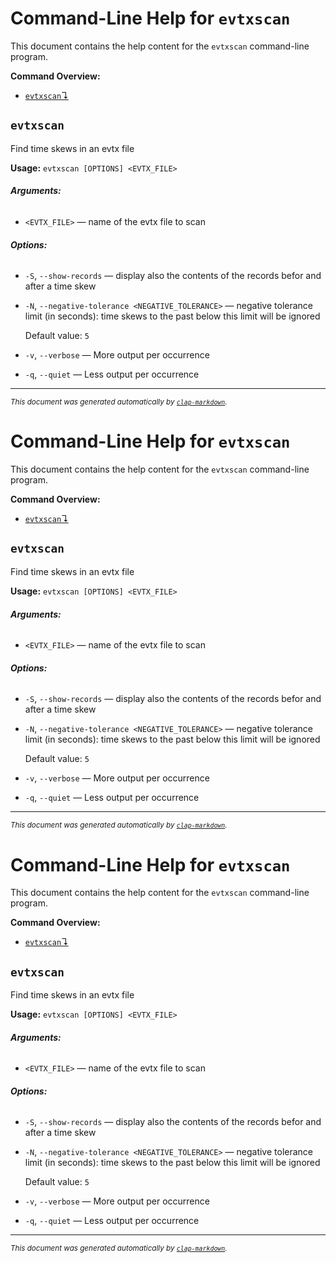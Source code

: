 # Command-Line Help for `evtxscan`

This document contains the help content for the `evtxscan` command-line program.

**Command Overview:**

* [`evtxscan`↴](#evtxscan)

## `evtxscan`

Find time skews in an evtx file

**Usage:** `evtxscan [OPTIONS] <EVTX_FILE>`

###### **Arguments:**

* `<EVTX_FILE>` — name of the evtx file to scan

###### **Options:**

* `-S`, `--show-records` — display also the contents of the records befor and after a time skew
* `-N`, `--negative-tolerance <NEGATIVE_TOLERANCE>` — negative tolerance limit (in seconds): time skews to the past below this limit will be ignored

  Default value: `5`
* `-v`, `--verbose` — More output per occurrence
* `-q`, `--quiet` — Less output per occurrence



<hr/>

<small><i>
    This document was generated automatically by
    <a href="https://crates.io/crates/clap-markdown"><code>clap-markdown</code></a>.
</i></small>

# Command-Line Help for `evtxscan`

This document contains the help content for the `evtxscan` command-line program.

**Command Overview:**

* [`evtxscan`↴](#evtxscan)

## `evtxscan`

Find time skews in an evtx file

**Usage:** `evtxscan [OPTIONS] <EVTX_FILE>`

###### **Arguments:**

* `<EVTX_FILE>` — name of the evtx file to scan

###### **Options:**

* `-S`, `--show-records` — display also the contents of the records befor and after a time skew
* `-N`, `--negative-tolerance <NEGATIVE_TOLERANCE>` — negative tolerance limit (in seconds): time skews to the past below this limit will be ignored

  Default value: `5`
* `-v`, `--verbose` — More output per occurrence
* `-q`, `--quiet` — Less output per occurrence



<hr/>

<small><i>
    This document was generated automatically by
    <a href="https://crates.io/crates/clap-markdown"><code>clap-markdown</code></a>.
</i></small>

# Command-Line Help for `evtxscan`

This document contains the help content for the `evtxscan` command-line program.

**Command Overview:**

* [`evtxscan`↴](#evtxscan)

## `evtxscan`

Find time skews in an evtx file

**Usage:** `evtxscan [OPTIONS] <EVTX_FILE>`

###### **Arguments:**

* `<EVTX_FILE>` — name of the evtx file to scan

###### **Options:**

* `-S`, `--show-records` — display also the contents of the records befor and after a time skew
* `-N`, `--negative-tolerance <NEGATIVE_TOLERANCE>` — negative tolerance limit (in seconds): time skews to the past below this limit will be ignored

  Default value: `5`
* `-v`, `--verbose` — More output per occurrence
* `-q`, `--quiet` — Less output per occurrence



<hr/>

<small><i>
    This document was generated automatically by
    <a href="https://crates.io/crates/clap-markdown"><code>clap-markdown</code></a>.
</i></small>

